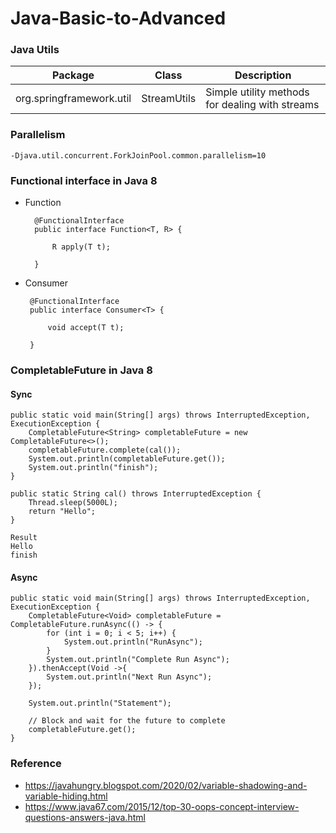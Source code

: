 # Java-Basic-to-Advanced

### Java Utils

| Package      | Class | Description |
| ------------- | ------------- |-------------|
| org.springframework.util  | StreamUtils  | Simple utility methods for dealing with streams |

### Parallelism

    -Djava.util.concurrent.ForkJoinPool.common.parallelism=10
    
### Functional interface in Java 8

- Function

        @FunctionalInterface
        public interface Function<T, R> {
        
            R apply(T t);
        
        }
        
 - Consumer
 
        @FunctionalInterface
        public interface Consumer<T> {
        
            void accept(T t);
        
        }

### CompletableFuture in Java 8

#### Sync
    
    public static void main(String[] args) throws InterruptedException, ExecutionException {
        CompletableFuture<String> completableFuture = new CompletableFuture<>();
        completableFuture.complete(cal());
        System.out.println(completableFuture.get());
        System.out.println("finish");
    }

    public static String cal() throws InterruptedException {
        Thread.sleep(5000L);
        return "Hello";
    }

    Result
    Hello
    finish

#### Async

	public static void main(String[] args) throws InterruptedException, ExecutionException {
		CompletableFuture<Void> completableFuture = CompletableFuture.runAsync(() -> {
			for (int i = 0; i < 5; i++) {
				System.out.println("RunAsync");
			}
			System.out.println("Complete Run Async");
		}).thenAccept(Void ->{
			System.out.println("Next Run Async");
		});
		
		System.out.println("Statement");
		
		// Block and wait for the future to complete
		completableFuture.get();
	}

### Reference 

- https://javahungry.blogspot.com/2020/02/variable-shadowing-and-variable-hiding.html
- https://www.java67.com/2015/12/top-30-oops-concept-interview-questions-answers-java.html
